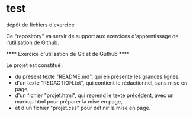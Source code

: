 # test
dépôt de fichiers d'exercice

Ce "repository" va servir de support aux exercices d'apprentissage de l'utilisation de Github.

**** Exercice d'utilisation de Git et de Guthub ****

Le projet est constitué :
- du présent texte "README.md", qui en présente les grandes lignes,
- d'un texte "REDACTION.txt", qui contient le rédactionnel, sans mise en page,
- d'un fichier "projet.html", qui reprend le texte précédent, avec un markup html pour préparer la mise en page,
- et d'un fichier "projet.css" pour définir la mise en page.
